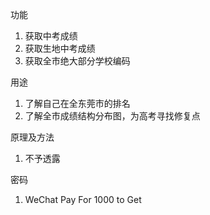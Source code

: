 功能
1. 获取中考成绩
2. 获取生地中考成绩
3. 获取全市绝大部分学校编码

用途
1. 了解自己在全东莞市的排名
2. 了解全市成绩结构分布图，为高考寻找修复点

原理及方法
1. 不予透露

密码
1. WeChat Pay For 1000 to Get
